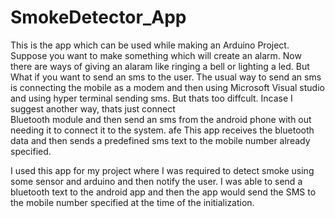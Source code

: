 # SmokeDetector_App
This is the app which can be used while making an Arduino Project. 
Suppose you want to make something which will create an alarm. Now there are ways of giving an alaram like ringing a bell or lighting a led.
But What if you want to send an sms to the user. The usual way to send an sms is connecting the mobile as a modem and then using
Microsoft Visual studio and using hyper terminal sending sms. But thats too diffcult. Incase I suggest another way, thats just connect    
Bluetooth module and then send an sms from the android phone with out needing it to connect it to the system. 
afe
This app receives the bluetooth data and then sends a predefined sms text to the mobile number already specified. 

I used this app for my project where I was required to detect smoke using some sensor and arduino and then notify the user. 
I was able to send a bluetooth text to the android app and then the app would send the SMS to the mobile number specified at the time of 
the initialization. 
